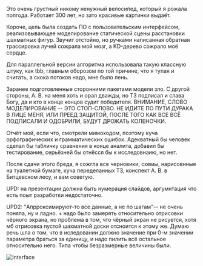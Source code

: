 Это очень грустный никому ненужный велосипед, который я рожала полгода. 
Работает 300 лет, но зато красивые картинки выдаёт.

Короче, цель была создать ПО с пользовательским интерфейсом, реализовывающее моделирование статической сцены расстановки шахматных фигур.
Звучит отстойно, но ручками написанная обратная трассировка лучей сожрала мой мозг, а KD-дерево сожрало моё сердце.

Для параллельной версии алгоритма использовала такую классную штуку, как tbb, главным оборозом по той причине, что я тупая и считать, а скока потоков надо, мне было лень.

Заранее подготовленные сторонними пакетами модели зло. С другой стороны, А. В. на меня хоть и орал дважды, но ТЗ подписал и слава Богу, да и кто в конце концов судит победителя.
ВНИМАНИЕ, СЛОВО МОДЕЛИРОВАНИЕ -- ЭТО СТОП-СЛОВО. НЕ ИДИТЕ ПО ПУТИ ДУРАКА В ЛИЦЕ МЕНЯ, ИЛИ ПРЕЕД ЗАЩИТОЙ, ПОСЛЕ ТОГО КАК ВСЕ ВСЁ ПОДПИСАЛИ И ОДОБРИЛИ, БУДУТ ДРОЖАТЬ КОЛЕНОЧКИ.

Отчёт мой, если что, смотрели мимоходом, поэтому куча орфографических и грамматических ошибок. 
Адекватный бы человек сделал бы табличку сравнения в конце аналита, добавил бы тестирование, серьёзней бы отнёсся бы к исследовнаию, но нет.

После сдачи этого бреда, я сожгла все черновики, схемы, нарисовнные на туалетной бумаге, куча переделанных ТЗ, конспект А. В. в Битцевском лесу, и вам советую. 

UPD: на презентации должна быть нумерация слайдов, аргумнтация что есть поыт разработки недостаточно.

UPD2: "Апрроксимируют-то все данные, а не по шагам"-- не очень поняла, ну и ладно. + надо было замерять относительно отрисовки чёрного экрана, но проблема в том, что чёрный экран не рисуется, хотя мб отрисовка пустой шахматной доски отсноится к этому же. Думаю речь шла о том, что в иследовании должно значение при 0-м значении параметра браться за единицу, и надо пилить всё остальное относительно него. Типа чтобы безразмерные величины были.

![interface](https://github.com/nafanasundukukrali/BMSTU_CG_course/assets/62890338/b996ed0b-1448-4e59-8f70-5037310508ea)
